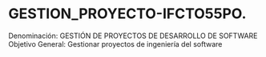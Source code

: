 


# GESTION_PROYECTO-IFCTO55PO.
Denominación: GESTIÓN DE PROYECTOS DE DESARROLLO DE SOFTWARE
Objetivo General: Gestionar proyectos de ingeniería del software
